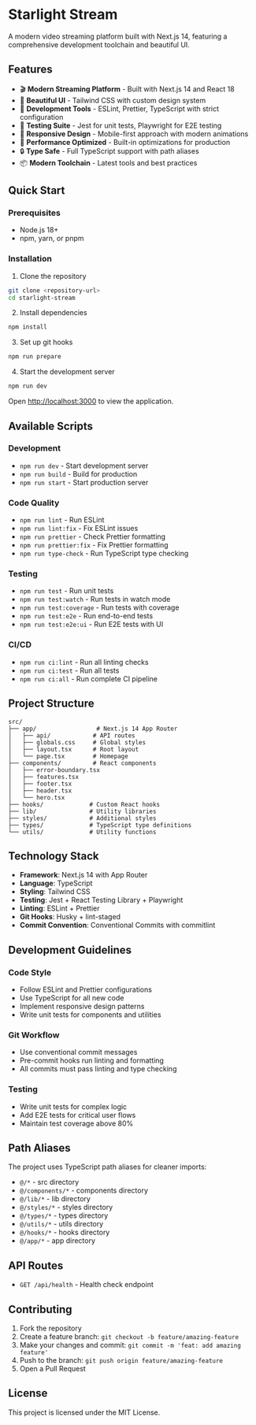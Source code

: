# Starlight Stream

A modern video streaming platform built with Next.js 14, featuring a comprehensive development toolchain and beautiful UI.

## Features

- 🎬 **Modern Streaming Platform** - Built with Next.js 14 and React 18
- 🎨 **Beautiful UI** - Tailwind CSS with custom design system
- 🔧 **Development Tools** - ESLint, Prettier, TypeScript with strict configuration
- 🧪 **Testing Suite** - Jest for unit tests, Playwright for E2E testing
- 📱 **Responsive Design** - Mobile-first approach with modern animations
- 🚀 **Performance Optimized** - Built-in optimizations for production
- 🔒 **Type Safe** - Full TypeScript support with path aliases
- 📦 **Modern Toolchain** - Latest tools and best practices

## Quick Start

### Prerequisites

- Node.js 18+
- npm, yarn, or pnpm

### Installation

1. Clone the repository

```bash
git clone <repository-url>
cd starlight-stream
```

2. Install dependencies

```bash
npm install
```

3. Set up git hooks

```bash
npm run prepare
```

4. Start the development server

```bash
npm run dev
```

Open [http://localhost:3000](http://localhost:3000) to view the application.

## Available Scripts

### Development

- `npm run dev` - Start development server
- `npm run build` - Build for production
- `npm run start` - Start production server

### Code Quality

- `npm run lint` - Run ESLint
- `npm run lint:fix` - Fix ESLint issues
- `npm run prettier` - Check Prettier formatting
- `npm run prettier:fix` - Fix Prettier formatting
- `npm run type-check` - Run TypeScript type checking

### Testing

- `npm run test` - Run unit tests
- `npm run test:watch` - Run tests in watch mode
- `npm run test:coverage` - Run tests with coverage
- `npm run test:e2e` - Run end-to-end tests
- `npm run test:e2e:ui` - Run E2E tests with UI

### CI/CD

- `npm run ci:lint` - Run all linting checks
- `npm run ci:test` - Run all tests
- `npm run ci:all` - Run complete CI pipeline

## Project Structure

```
src/
├── app/                 # Next.js 14 App Router
│   ├── api/            # API routes
│   ├── globals.css     # Global styles
│   ├── layout.tsx      # Root layout
│   └── page.tsx        # Homepage
├── components/         # React components
│   ├── error-boundary.tsx
│   ├── features.tsx
│   ├── footer.tsx
│   ├── header.tsx
│   └── hero.tsx
├── hooks/             # Custom React hooks
├── lib/               # Utility libraries
├── styles/            # Additional styles
├── types/             # TypeScript type definitions
└── utils/             # Utility functions
```

## Technology Stack

- **Framework**: Next.js 14 with App Router
- **Language**: TypeScript
- **Styling**: Tailwind CSS
- **Testing**: Jest + React Testing Library + Playwright
- **Linting**: ESLint + Prettier
- **Git Hooks**: Husky + lint-staged
- **Commit Convention**: Conventional Commits with commitlint

## Development Guidelines

### Code Style

- Follow ESLint and Prettier configurations
- Use TypeScript for all new code
- Implement responsive design patterns
- Write unit tests for components and utilities

### Git Workflow

- Use conventional commit messages
- Pre-commit hooks run linting and formatting
- All commits must pass linting and type checking

### Testing

- Write unit tests for complex logic
- Add E2E tests for critical user flows
- Maintain test coverage above 80%

## Path Aliases

The project uses TypeScript path aliases for cleaner imports:

- `@/*` - src directory
- `@/components/*` - components directory
- `@/lib/*` - lib directory
- `@/styles/*` - styles directory
- `@/types/*` - types directory
- `@/utils/*` - utils directory
- `@/hooks/*` - hooks directory
- `@/app/*` - app directory

## API Routes

- `GET /api/health` - Health check endpoint

## Contributing

1. Fork the repository
2. Create a feature branch: `git checkout -b feature/amazing-feature`
3. Make your changes and commit: `git commit -m 'feat: add amazing feature'`
4. Push to the branch: `git push origin feature/amazing-feature`
5. Open a Pull Request

## License

This project is licensed under the MIT License.
